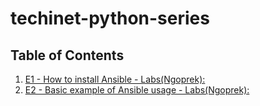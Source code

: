 # techinet-python-series


## Table of Contents

1. [E1 - How to install Ansible - Labs(Ngoprek): ](E1/README.md)
2. [E2 - Basic example of Ansible usage - Labs(Ngoprek): ](E2/README.md)